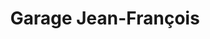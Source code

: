 ---
title: "Garage Jean-François"
url: /cayenne/garage-jean-francois/
shop: réparation de voitures
---